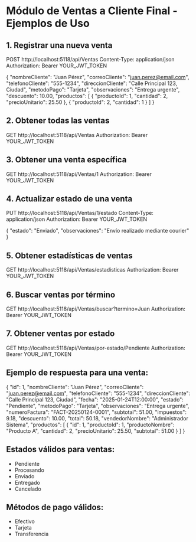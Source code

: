 # Módulo de Ventas a Cliente Final - Ejemplos de Uso

## 1. Registrar una nueva venta
POST http://localhost:5118/api/Ventas
Content-Type: application/json
Authorization: Bearer YOUR_JWT_TOKEN

{
    "nombreCliente": "Juan Pérez",
    "correoCliente": "juan.perez@email.com",
    "telefonoCliente": "555-1234",
    "direccionCliente": "Calle Principal 123, Ciudad",
    "metodoPago": "Tarjeta",
    "observaciones": "Entrega urgente",
    "descuento": 10.00,
    "productos": [
        {
            "productoId": 1,
            "cantidad": 2,
            "precioUnitario": 25.50
        },
        {
            "productoId": 2,
            "cantidad": 1
        }
    ]
}

## 2. Obtener todas las ventas
GET http://localhost:5118/api/Ventas
Authorization: Bearer YOUR_JWT_TOKEN

## 3. Obtener una venta específica
GET http://localhost:5118/api/Ventas/1
Authorization: Bearer YOUR_JWT_TOKEN

## 4. Actualizar estado de una venta
PUT http://localhost:5118/api/Ventas/1/estado
Content-Type: application/json
Authorization: Bearer YOUR_JWT_TOKEN

{
    "estado": "Enviado",
    "observaciones": "Envío realizado mediante courier"
}

## 5. Obtener estadísticas de ventas
GET http://localhost:5118/api/Ventas/estadisticas
Authorization: Bearer YOUR_JWT_TOKEN

## 6. Buscar ventas por término
GET http://localhost:5118/api/Ventas/buscar?termino=Juan
Authorization: Bearer YOUR_JWT_TOKEN

## 7. Obtener ventas por estado
GET http://localhost:5118/api/Ventas/por-estado/Pendiente
Authorization: Bearer YOUR_JWT_TOKEN

## Ejemplo de respuesta para una venta:
{
    "id": 1,
    "nombreCliente": "Juan Pérez",
    "correoCliente": "juan.perez@email.com",
    "telefonoCliente": "555-1234",
    "direccionCliente": "Calle Principal 123, Ciudad",
    "fecha": "2025-01-24T12:00:00",
    "estado": "Pendiente",
    "metodoPago": "Tarjeta",
    "observaciones": "Entrega urgente",
    "numeroFactura": "FACT-20250124-0001",
    "subtotal": 51.00,
    "impuestos": 9.18,
    "descuento": 10.00,
    "total": 50.18,
    "vendedorNombre": "Administrador Sistema",
    "productos": [
        {
            "id": 1,
            "productoId": 1,
            "productoNombre": "Producto A",
            "cantidad": 2,
            "precioUnitario": 25.50,
            "subtotal": 51.00
        }
    ]
}

## Estados válidos para ventas:
- Pendiente
- Procesando
- Enviado
- Entregado
- Cancelado

## Métodos de pago válidos:
- Efectivo
- Tarjeta
- Transferencia
